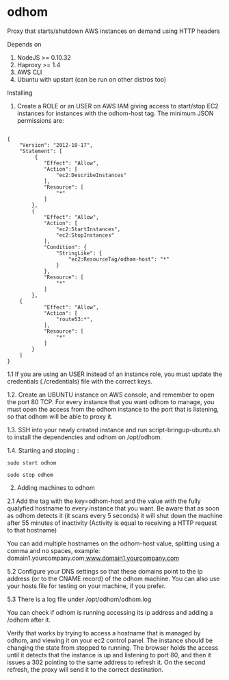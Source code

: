 # odhom
Proxy that starts/shutdown AWS instances on demand using HTTP headers

Depends on 

1. NodeJS >= 0.10.32
2. Haproxy >= 1.4
3. AWS CLI
4. Ubuntu with upstart (can be run on other distros too)

Installing

1. Create a ROLE or an USER on AWS IAM giving access to start/stop EC2 instances for instances with the odhom-host tag. The minimum JSON permissions are:

````

{
    "Version": "2012-10-17",
    "Statement": [
         {
            "Effect": "Allow",
            "Action": [
                "ec2:DescribeInstances" 
            ],
            "Resource": [
                "*" 
            ]
        },
        {
            "Effect": "Allow",
            "Action": [
                "ec2:StartInstances",
                "ec2:StopInstances" 
            ],
            "Condition": {
                "StringLike": {
                    "ec2:ResourceTag/odhom-host": "*" 
                }
            },
            "Resource": [
                "*" 
            ]
        },
	{
            "Effect": "Allow",
            "Action": [
                "route53:*",
            ],
            "Resource": [
                "*" 
            ]
        }
    ]
}
````

1.1 If you are using an USER instead of an instance role, you must update the credentials (./credentials) file with the correct keys.

1.2. Create an UBUNTU instance on AWS console, and remember to open the port 80 TCP. For every instance that you want odhom to manage, you must open the access from the odhom instance to the port that is listening, so that odhom will be able to proxy it.

1.3. SSH into your newly created instance and run script-bringup-ubuntu.sh to install the dependencies and odhom on /opt/odhom.

1.4. Starting and stoping : 

`sudo start odhom`

`sudo stop odhom`

2. Adding machines to odhom

2.1 Add the tag with the key=odhom-host and the value with the fully qualyfied hostname to every instance that you want. Be aware that as soon as odhom detects it (it scans every 5 seconds) it will shut down the machine after 55 minutes of inactivity (Activity is equal to receiving a HTTP request to that hostname)

You can add multiple hostnames on the odhom-host value, splitting using a comma and no spaces, example: domain1.yourcompany.com,www.domain1.yourcompany.com

5.2 Configure your DNS settings so that these domains point to the ip address (or to the CNAME record) of the odhom machine. You can also use your hosts file for testing on your machine, if you prefer.

5.3 There is a log file under /opt/odhom/odhom.log

You can check if odhom is running accessing its ip address and adding a /odhom after it.

Verify that works by trying to access a hostname that is managed by odhom, and viewing it on your ec2 control panel. The instance should be changing the state from stopped to running. The browser holds the access until it detects that the instance is up and listening to port 80, and then it issues a 302 pointing to the same address to refresh it. On the second refresh, the proxy will send it to the correct destination.
